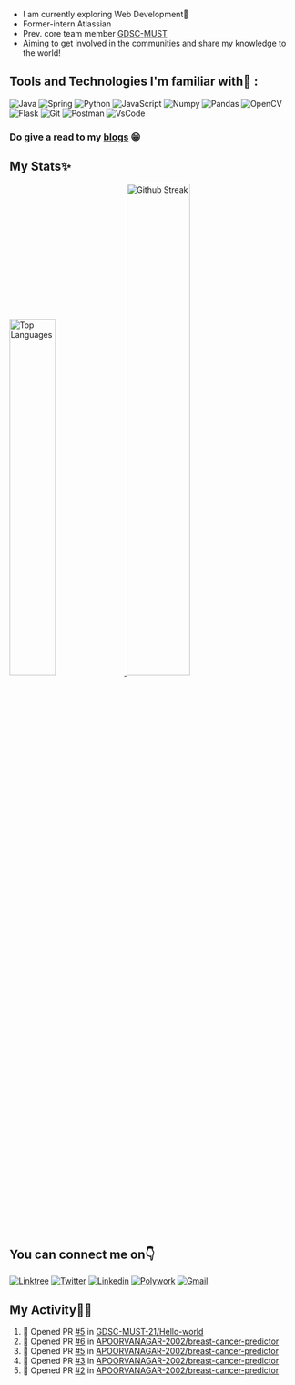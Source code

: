 

- I am currently exploring Web Development🤖
- Former-intern Atlassian
- Prev. core team member [GDSC-MUST](https://github.com/GDSC-MUST-21)
- Aiming to get involved in the communities and share  my knowledge to the world!


## Tools and Technologies I'm familiar with🙌 :

![Java](https://img.shields.io/badge/java-%23ED8B00.svg?style=for-the-badge&logo=java&logoColor=white)
![Spring](https://img.shields.io/badge/spring-%236DB33F.svg?style=for-the-badge&logo=spring&logoColor=white)
![Python](https://img.shields.io/badge/Python-FFD43B?style=for-the-badge&logo=python&logoColor=darkgreen.png)
![JavaScript](https://img.shields.io/badge/javascript-%23323330.svg?style=for-the-badge&logo=javascript&logoColor=%23F7DF1E)
![Numpy](https://img.shields.io/badge/Numpy-777BB4?style=for-the-badge&logo=numpy&logoColor=white)
![Pandas](https://img.shields.io/badge/Pandas-2C2D72?style=for-the-badge&logo=pandas&logoColor=white)
![OpenCV](https://img.shields.io/badge/OpenCV-27338e?style=for-the-badge&logo=OpenCV&logoColor=white)
![Flask](https://img.shields.io/badge/Flask-000000?style=for-the-badge&logo=flask&logoColor=white)
![Git](https://img.shields.io/badge/Git-F05032?style=for-the-badge&logo=git&logoColor=white)
![Postman](https://img.shields.io/badge/Postman-FF6C37?style=for-the-badge&logo=postman&logoColor=white)
![VsCode](https://img.shields.io/badge/Visual_Studio_Code-0078D4?style=for-the-badge&logo=visual%20studio%20code&logoColor=white)

### Do give a read to my [blogs](https://medium.com/@ananyanagar32) 😁

## My Stats✨

<a href="https://github.com/anuraghazra/github-readme-stats">
  <img width="40%" src="https://github-readme-stats.vercel.app/api/top-langs/?username=AnanyaNagar&layout=compact&theme=dark" alt="Top Languages">
</a>
<a href="https://git.io/streak-stats">
  <img width="47%" src="https://github-readme-streak-stats.herokuapp.com/?user=AnanyaNagar&theme=dark" alt="Github Streak">
</a>

  
  
## You can connect me on👇
[![Linktree](https://img.shields.io/badge/linktree-1de9b6?style=for-the-badge&logo=linktree&logoColor=white)](https://linktr.ee/AnanyaNagar)
[![Twitter](https://img.shields.io/badge/Twitter-1DA1F2?style=for-the-badge&logo=twitter&logoColor=white)](https://twitter.com/Nagar_Ananya)
[![Linkedin](https://img.shields.io/badge/LinkedIn-0077B5?style=for-the-badge&logo=linkedin&logoColor=white)](https://www.linkedin.com/in/ananya-nagar-986070190)
[![Polywork](https://img.shields.io/badge/polywork-543DE0?style=for-the-badge&logo=polywork&logoColor=white)](https://www.polywork.com/nagar_ananya)
[![Gmail](https://img.shields.io/badge/Gmail-D14836?style=for-the-badge&logo=gmail&logoColor=white)](mailto:ananyanagar32@gmail.com)


## My Activity👩‍💻
<!--START_SECTION:activity-->
1. 💪 Opened PR [#5](https://github.com/GDSC-MUST-21/Hello-world/pull/5) in [GDSC-MUST-21/Hello-world](https://github.com/GDSC-MUST-21/Hello-world)
2. 💪 Opened PR [#6](https://github.com/APOORVANAGAR-2002/breast-cancer-predictor/pull/6) in [APOORVANAGAR-2002/breast-cancer-predictor](https://github.com/APOORVANAGAR-2002/breast-cancer-predictor)
3. 💪 Opened PR [#5](https://github.com/APOORVANAGAR-2002/breast-cancer-predictor/pull/5) in [APOORVANAGAR-2002/breast-cancer-predictor](https://github.com/APOORVANAGAR-2002/breast-cancer-predictor)
4. 💪 Opened PR [#3](https://github.com/APOORVANAGAR-2002/breast-cancer-predictor/pull/3) in [APOORVANAGAR-2002/breast-cancer-predictor](https://github.com/APOORVANAGAR-2002/breast-cancer-predictor)
5. 💪 Opened PR [#2](https://github.com/APOORVANAGAR-2002/breast-cancer-predictor/pull/2) in [APOORVANAGAR-2002/breast-cancer-predictor](https://github.com/APOORVANAGAR-2002/breast-cancer-predictor)
<!--END_SECTION:activity-->


